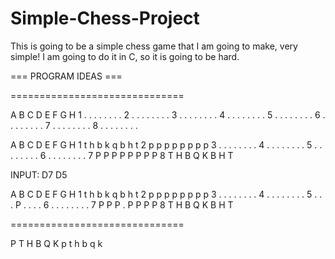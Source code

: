 # Simple-Chess-Project
This is going to be a simple chess game that I am going to make, very simple! I am going to do it in C, so it is going to be hard.

=== PROGRAM IDEAS ===

==============================

  A B C D E F G H
1 . . . . . . . .
2 . . . . . . . .
3 . . . . . . . .
4 . . . . . . . .
5 . . . . . . . .
6 . . . . . . . .
7 . . . . . . . .
8 . . . . . . . .

  A B C D E F G H
1 t h b k q b h t
2 p p p p p p p p
3 . . . . . . . .
4 . . . . . . . .
5 . . . . . . . .
6 . . . . . . . .
7 P P P P P P P P
8 T H B Q K B H T

INPUT: D7 D5

  A B C D E F G H
1 t h b k q b h t
2 p p p p p p p p
3 . . . . . . . .
4 . . . . . . . .
5 . . . P . . . .
6 . . . . . . . .
7 P P P . P P P P
8 T H B Q K B H T

==============================

P T H B Q K
p t h b q k